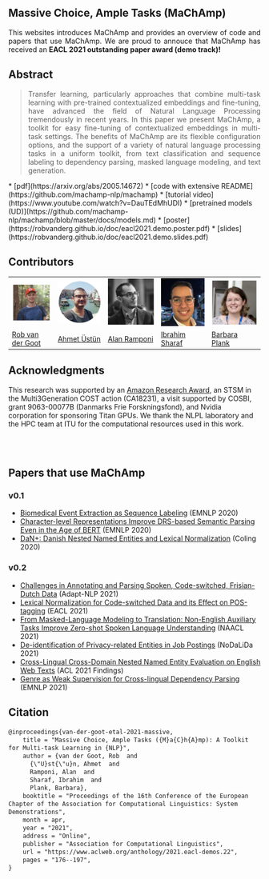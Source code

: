 ## Massive Choice, Ample Tasks (MaChAmp)

<div style="text-align: justify">
This websites introduces MaChAmp and provides an overview of code and papers that use MaChAmp.	We are proud to annouce that MaChAmp has received an <b>EACL 2021 outstanding paper award (demo track)!</b>
</div>

## Abstract
<blockquote>
    <div style="text-align: justify">
        Transfer learning, particularly approaches that combine multi-task learning with pre-trained contextualized embeddings and fine-tuning, have advanced the field of Natural Language Processing tremendously in recent years. In this paper we present MaChAmp, a toolkit for easy fine-tuning of contextualized embeddings in multi-task settings. The benefits of MaChAmp are its flexible configuration options, and the support of a variety of natural language processing tasks in a uniform toolkit, from text classification and sequence labeling to dependency parsing, masked language modeling, and text generation. 
    </div> 
</blockquote>
* [pdf](https://arxiv.org/abs/2005.14672)
* [code with extensive README](https://github.com/machamp-nlp/machamp)
* [tutorial video](https://www.youtube.com/watch?v=DauTEdMhUDI)
* [pretrained models (UD)](https://github.com/machamp-nlp/machamp/blob/master/docs/models.md)
* [poster](https://robvanderg.github.io/doc/eacl2021.demo.poster.pdf)
* [slides](https://robvanderg.github.io/doc/eacl2021.demo.slides.pdf)

## Contributors

<table id='contributor-table'>
  <tr>
    <td>
      <img class="headshots" src='images/rob.jpg' alt='Rob van der Goot'>
    </td>
    <td>
      <img class="headshots" src='images/ahmet.jpg' alt='Ahmet Üstün'>
    </td>
    <td>
      <img class="headshots" src='images/alan.jpg' alt='Alan Ramponi'>
    </td>
      <td>
      <img class="headshots" src='images/ibrahim.jpg' alt='Ibrahim Sharaf' width=200>
    </td>
    <td>
      <img class="headshots" src='images/barbara.jpg' alt='Barbara Plank'>
    </td>
  </tr>
  <tr>
    <td>
      <div class='names'><a href="http://www.robvandergoot.com/">Rob van der Goot</a></div>
    </td>
    <td>
      <div class='names'><a href="https://ahmetustun.github.io">Ahmet Üstün</a></div>
    </td>
    <td>
      <div class='names'><a href="https://alanramponi.github.io/">Alan Ramponi</a></div>
    </td>
    <td>
      <div class='names'><a href="https://www.linkedin.com/in/ibrahimsharafelden/">Ibrahim Sharaf</a></div>
    </td>
    <td>
      <div class='names'><a href="https://bplank.github.io/">Barbara Plank</a></div>
    </td>
  </tr>
</table>

## Acknowledgments

This research was supported by an <a href="https://ara.amazon-ml.com/recipients/#2018">Amazon Research Award</a>, an STSM in the Multi3Generation
COST action (CA18231), a visit supported by
COSBI, grant 9063-00077B (Danmarks Frie
Forskningsfond), and Nvidia corporation for sponsoring Titan GPUs. We thank the NLPL laboratory
and the HPC team at ITU for the computational
resources used in this work.

<br>
<br>

## Papers that use MaChAmp

### v0.1

* [Biomedical Event Extraction as Sequence Labeling](https://www.aclweb.org/anthology/2020.emnlp-main.431/) (EMNLP 2020)
* [Character-level Representations Improve DRS-based Semantic Parsing Even in the Age of BERT](https://www.aclweb.org/anthology/2020.emnlp-main.371/) (EMNLP 2020)
* [DaN+: Danish Nested Named Entities and Lexical Normalization](https://www.aclweb.org/anthology/2020.coling-main.583/) (Coling 2020)

### v0.2

* [Challenges in Annotating and Parsing Spoken, Code-switched, Frisian-Dutch Data](https://robvanderg.github.io/doc/adapt-nlp2021.2.pdf) (Adapt-NLP 2021)
* [Lexical Normalization for Code-switched Data and its Effect on POS-tagging](https://www.aclweb.org/anthology/2021.eacl-main.200.pdf) (EACL 2021)
* [From Masked-Language Modeling to Translation: Non-English Auxiliary Tasks Improve Zero-shot Spoken Language Understanding](https://www.aclweb.org/anthology/2021.naacl-main.197.pdf) (NAACL 2021)
* [De-identification of Privacy-related Entities in Job Postings](https://ep.liu.se/en/conference-article.aspx?series=ecp&issue=178&Article_No=21) (NoDaLiDa 2021)
* [Cross-Lingual Cross-Domain Nested Named Entity Evaluation on English Web Texts](https://aclanthology.org/2021.findings-acl.158/) (ACL 2021 Findings)
* [Genre as Weak Supervision for Cross-lingual Dependency Parsing](https://aclanthology.org/2021.emnlp-main.393.pdf) (EMNLP 2021)


## Citation
```
@inproceedings{van-der-goot-etal-2021-massive,
    title = "Massive Choice, Ample Tasks ({M}a{C}h{A}mp): A Toolkit for Multi-task Learning in {NLP}",
    author = {van der Goot, Rob  and
      {\"U}st{\"u}n, Ahmet  and
      Ramponi, Alan  and
      Sharaf, Ibrahim  and
      Plank, Barbara},
    booktitle = "Proceedings of the 16th Conference of the European Chapter of the Association for Computational Linguistics: System Demonstrations",
    month = apr,
    year = "2021",
    address = "Online",
    publisher = "Association for Computational Linguistics",
    url = "https://www.aclweb.org/anthology/2021.eacl-demos.22",
    pages = "176--197",
}

```

<!-- ### Credits
<p>
<small>Website adapted from: <a href="https://continual-vista.github.io/">https://continual-vista.github.io/</a></small>
</p>--> 
